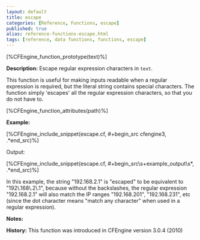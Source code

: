 ```yaml
---
layout: default
title: escape
categories: [Reference, Functions, escape]
published: true
alias: reference-functions-escape.html
tags: [reference, data functions, functions, escape]
---
```


[%CFEngine_function_prototype(text)%]

**Description:** Escape regular expression characters in `text`.

This function is useful for making inputs readable when a regular
expression is required, but the literal string contains special
characters. The function simply 'escapes' all the regular expression
characters, so that you do not have to.

[%CFEngine_function_attributes(path)%]

**Example:**  


[%CFEngine_include_snippet(escape.cf, #\+begin_src cfengine3, .*end_src)%]

Output:

[%CFEngine_include_snippet(escape.cf, #\+begin_src\s+example_output\s*, .*end_src)%]

In this example, the string "192.168.2.1" is "escaped" to be equivalent to 
"192\\.168\\.2\\.1", because without the backslashes, the regular expression 
"192.168.2.1" will also match the IP ranges "192.168.201", "192.168.231", etc 
(since the dot character means "match any character" when used in a regular 
expression).

**Notes:**  

**History:** This function was introduced in CFEngine version 3.0.4 (2010)
